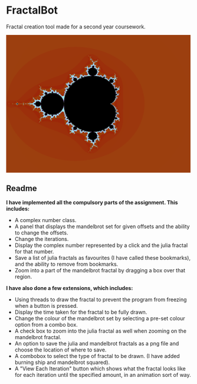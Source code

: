# FractalBot
Fractal creation tool made for a second year coursework.  
  
<img src="res/mandelbrot.png" width="500" align="middle">     
  
## Readme  
  
**I have implemented all the compulsory parts of the assignment. This includes:**  
* A complex number class.
* A panel that displays the mandelbrot set for given offsets and the ability to change the offsets.
* Change the iterations.
* Display the complex number represented by a click and the julia fractal for that number.
* Save a list of julia fractals as favourites (I have called these bookmarks), and the ability to remove from bookmarks.
* Zoom into a part of the mandelbrot fractal by dragging a box over that region.  
  
**I have also done a few extensions, which includes:**  
* Using threads to draw the fractal to prevent the program from freezing when a button is pressed.
* Display the time taken for the fractal to be fully drawn.
* Change the colour of the mandelbrot set by selecting a pre-set colour option from a combo box.
* A check box to zoom into the julia fractal as well when zooming on the mandelbrot fractal.
* An option to save the julia and mandelbrot fractals as a png file and choose the location of where to save.
* A combobox to select the type of fractal to be drawn. (I have added burning ship and mandelbrot squared).
* A "View Each Iteration" button which shows what the fractal looks like for each iteration until the specified amount, in an animation sort of way.
